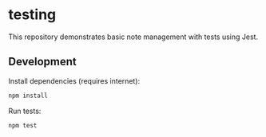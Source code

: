 # testing

This repository demonstrates basic note management with tests using Jest.

## Development

Install dependencies (requires internet):

```bash
npm install
```

Run tests:

```bash
npm test
```
